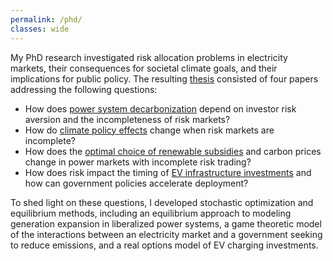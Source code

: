 ```yaml
---
permalink: /phd/
classes: wide
---
```

My PhD research investigated risk allocation problems in electricity markets, their consequences for societal climate goals, and their implications for public policy. The resulting [thesis](https://ntnuopen.ntnu.no/ntnu-xmlui/handle/11250/3165055) consisted of four papers addressing the following questions:

* How does [power system decarbonization](https://doi.org/10.1016/j.eneco.2024.107639) depend on investor risk aversion and the incompleteness of risk markets?
* How do [climate policy effects](https://doi.org/10.32866/001c.94993) change when risk markets are incomplete?
* How does the [optimal choice of renewable subsidies](https://ceepr.mit.edu/workingpaper/choosing-climate-policies-in-a-second-best-world-with-incomplete-markets-insights-from-a-bilevel-power-system-model/) and carbon prices change in power markets with incomplete risk trading?
* How does risk impact the timing of [EV infrastructure investments](https://www.sciencedirect.com/science/article/pii/S0301421523002884) and how can government policies accelerate deployment?

To shed light on these questions, I developed stochastic optimization and equilibrium methods, including an equilibrium approach to modeling generation expansion in liberalized power systems, a game theoretic model of the interactions between an electricity market and a government seeking to reduce emissions, and a real options model of EV charging investments. 
